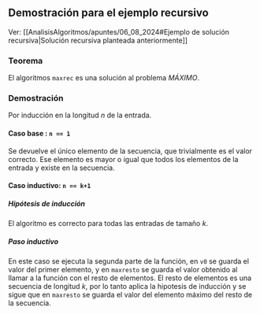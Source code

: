 ## Demostración para el ejemplo recursivo

Ver: [[AnalisisAlgoritmos/apuntes/06_08_2024#Ejemplo de solución recursiva|Solución recursiva planteada anteriormente]]

### Teorema

El algoritmos `maxrec` es una solución al problema *MÁXIMO*.

### Demostración

Por inducción en la longitud *n* de la entrada.

#### Caso base : `n == 1`

Se devuelve el único elemento de la secuencia, que trivialmente es el valor correcto.
Ese elemento es mayor o igual que todos los elementos de la entrada y existe en la secuencia.

#### Caso inductivo: `n == k+1`

##### Hipótesis de inducción

El algoritmo es correcto para todas las entradas de tamaño *k*.

##### Paso inductivo

En este caso se ejecuta la segunda parte de la función, en `v0` se guarda el valor del primer elemento, y en `maxresto` se guarda el valor obtenido al llamar a la función con el resto de elementos.
El resto de elementos es una secuencia de longitud *k*, por lo tanto aplica la hipotesis de inducción y se sigue que en `maxresto` se guarda el valor del elemento máximo del resto de la secuencia.